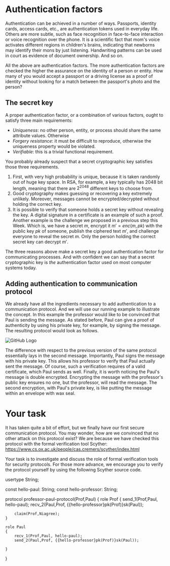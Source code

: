 # Authentication factors

Authentication can be achieved in a number of ways. Passports, identity cards, access cards, etc., are authentication tokens used in everyday life. Others are more subtle, such as face recognition in face-to-face interaction or voice recognition over the phone. It is a scientific fact that mom's voice activates different regions in children's brains, indicating that newborns may identify their mons by just listening. Handwriting patterns can be used in court as evidence of document ownership. And so on.

All the above are authentication factors. The more authentication factors are checked the higher the assurance on the identity of a person or entity. How many of you would accept a passport or a driving license as a proof of identity without looking for a match between the passport's photo and the person? 

## The secret key

A proper authentication factor, or a combination of various factors, ought to satisfy three main requirements: 

* *Uniqueness*: no other person, entity, or process should share the same attribute values. Otherwise 
* *Forgery resistance*: it must be difficult to reproduce, otherwise the uniqueness property would be violated. 
* *Verifiable*: this is a trivial functional requirement. 

You probably already suspect that a secret cryptographic key satisfies those three requirements. 

1. First, with very high probability is unique, because it is taken randomly out of huge key space. In RSA, for example, a key typically has $2048$ bit length, meaning that there are $2^{2048}$ different keys to choose from. 
2. Good cryptography makes guessing or recovering a key extremely unlikely. Moreover, messages cannot be encrypted/decrypted without holding the correct key. 
3. It is possible to verify that someone holds a secret key without revealing the key. A digital signature in a certificate is an example of such a proof. Another example is the challenge we proposed in a previous step this Week. Which is, we have  a  secret $m$, encrypt it $m' = enc(m, pk)$ with the public key $pk$ of someone, publish the ciphered text $m'$, and challenge everyone to reveal the secret $m$. Only the person holding the correct secret key can decrypt $m'$.

The three reasons above make a secret key a good authentication factor for communicating processes. And with confident we can say that a secret cryptographic key is *the* authentication factor used on most computer systems today. 

## Adding authentication to communication protocol

We already have all the ingredients necessary to add authentication to a communication protocol. And we will use our running example to illustrate the concept. In this example the professor would like to be convinced that Paul is sending the message. As stated before, Paul can give a proof of authenticity by using his private key, for example, by signing the message. The resulting protocol would look as follows.

![GitHub Logo](./images/msc-charts/weakly-secure-protocol-with-certificate.jpg)

The difference with respect to the previous version of the same protocol essentially lays in the second message. Importantly, Paul signs the message with his private key. This allows his professor to verify that Paul actually sent the message. Of course, such a verification requires of a valid certificate, which Paul sends as well. Finally, it is worth noticing the Paul's message is double encrypted. Encrypting the message with the professor's public key ensures no one, but the professor, will read the message. The second encryption, with Paul's private key, is like putting the message within an envelope with wax seal. 

# Your task

It has taken quite a bit of effort, but we finally have our first secure communication protocol. You may wonder, how are we convinced that no other attack on this protocol exist? We are because we have checked this protocol with the formal verification tool Scyther: https://www.cs.ox.ac.uk/people/cas.cremers/scyther/index.html

Your task is to investigate and discuss the role of formal verification tools for security protocols. For those more advance, we encourage you to verify the protocol yourself by using the following Scyther source code.


usertype String;

const hello-paul: String;
const hello-professor: String;

protocol professor-paul-protocol(Prof,Paul)
{
	role Prof
	{
		send_1(Prof,Paul, hello-paul);
		recv_2(Paul,Prof, {{hello-professor}pk(Prof)}sk(Paul));

		claim(Prof,Niagree);
	}	
	
	role Paul
	{
		recv_1(Prof,Paul, hello-paul);
		send_2(Paul,Prof, {{hello-professor}pk(Prof)}sk(Paul));

	}
}